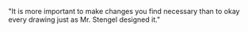 "It is more important to make changes you find
necessary than to okay every drawing just as Mr. Stengel designed it."
